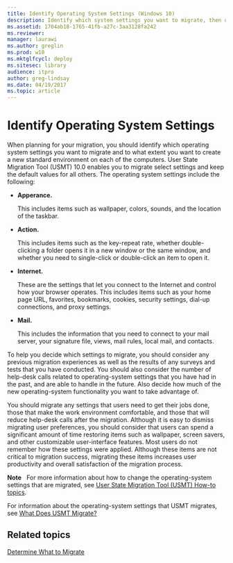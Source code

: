 ```yaml
---
title: Identify Operating System Settings (Windows 10)
description: Identify which system settings you want to migrate, then use the User State Migration Tool (USMT) to select settings and keep the default values for all others.
ms.assetid: 1704ab18-1765-41fb-a27c-3aa3128fa242
ms.reviewer:
manager: laurawi
ms.author: greglin
ms.prod: w10
ms.mktglfcycl: deploy
ms.sitesec: library
audience: itpro
author: greg-lindsay
ms.date: 04/19/2017
ms.topic: article
---
```


# Identify Operating System Settings


When planning for your migration, you should identify which operating system settings you want to migrate and to what extent you want to create a new standard environment on each of the computers. User State Migration Tool (USMT) 10.0 enables you to migrate select settings and keep the default values for all others. The operating system settings include the following:

-   **Apperance.**

    This includes items such as wallpaper, colors, sounds, and the location of the taskbar.

-   **Action.**

    This includes items such as the key-repeat rate, whether double-clicking a folder opens it in a new window or the same window, and whether you need to single-click or double-click an item to open it.

-   **Internet.**

    These are the settings that let you connect to the Internet and control how your browser operates. This includes items such as your home page URL, favorites, bookmarks, cookies, security settings, dial-up connections, and proxy settings.

-   **Mail.**

    This includes the information that you need to connect to your mail server, your signature file, views, mail rules, local mail, and contacts.

To help you decide which settings to migrate, you should consider any previous migration experiences as well as the results of any surveys and tests that you have conducted. You should also consider the number of help-desk calls related to operating-system settings that you have had in the past, and are able to handle in the future. Also decide how much of the new operating-system functionality you want to take advantage of.

You should migrate any settings that users need to get their jobs done, those that make the work environment comfortable, and those that will reduce help-desk calls after the migration. Although it is easy to dismiss migrating user preferences, you should consider that users can spend a significant amount of time restoring items such as wallpaper, screen savers, and other customizable user-interface features. Most users do not remember how these settings were applied. Although these items are not critical to migration success, migrating these items increases user productivity and overall satisfaction of the migration process.

**Note**  
For more information about how to change the operating-system settings that are migrated, see [User State Migration Tool (USMT) How-to topics](usmt-how-to.md).

For information about the operating-system settings that USMT migrates, see [What Does USMT Migrate?](usmt-what-does-usmt-migrate.md)



## Related topics


[Determine What to Migrate](usmt-determine-what-to-migrate.md)









